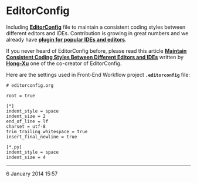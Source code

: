 # EditorConfig
Including [**EditorConfig**](http://editorconfig.org) file to maintain a consistent coding styles between different editors and IDEs. Contribution is growing in great numbers and we already have [**plugin for popular IDEs and editors**](http://editorconfig.org/#download). 

If you never heard of EditorConfig before, please read this article [**Maintain Consistent Coding Styles Between Different Editors and IDEs**](http://www.topbug.net/blog/2012/03/14/use-editorconfig-to-maintain-consistent-coding-styles-between-different-editors-and-ides/) written by [**Hong-Xu**](http://www.topbug.net/) one of the co-creator of EditorConfig.

Here are the settings used in Front-End Workflow project **`.editorconfig`** file:

```
# editorconfig.org

root = true

[*]
indent_style = space
indent_size = 2
end_of_line = lf
charset = utf-8
trim_trailing_whitespace = true
insert_final_newline = true

[*.py]
indent_style = space
indent_size = 4
```

---
6 January 2014 15:57

<script type="text/javascript">
var script = document.createElement("script");
script.innerHTML = "var _gaq = _gaq || [];_gaq.push(['_setAccount', 'UA-43486757-2']);_gaq.push(['_trackPageview']);(function() {var ga = document.createElement('script'); ga.type = 'text/javascript'; ga.async = true;ga.src = ('https:' == document.location.protocol ? 'https://' : 'http://') + 'stats.g.doubleclick.net/dc.js';var s = document.getElementsByTagName('script')[0]; s.parentNode.insertBefore(ga, s);})();";
document.head.appendChild(script);
  </script>
